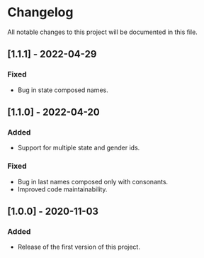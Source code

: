 # Changelog
All notable changes to this project will be documented in this file.

## [1.1.1] - 2022-04-29
### Fixed
  - Bug in state composed names.

## [1.1.0] - 2022-04-20
### Added
  - Support for multiple state and gender ids.

### Fixed
  - Bug in last names composed only with consonants.
  - Improved code maintainability.

## [1.0.0] - 2020-11-03

### Added
- Release of the first version of this project.
